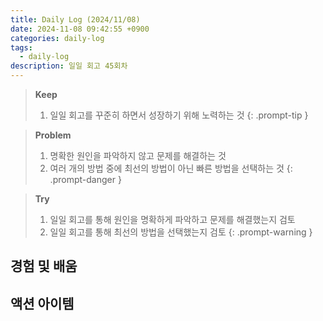```yaml
---
title: Daily Log (2024/11/08)
date: 2024-11-08 09:42:55 +0900
categories: daily-log
tags:
  - daily-log
description: 일일 회고 45회차
---
```

> **Keep**
> 1. 일일 회고를 꾸준히 하면서 성장하기 위해 노력하는 것
{: .prompt-tip }

> **Problem**
> 1. 명확한 원인을 파악하지 않고 문제를 해결하는 것
> 2. 여러 개의 방법 중에 최선의 방법이 아닌 빠른 방법을 선택하는 것
{: .prompt-danger }

> **Try**
> 1. 일일 회고를 통해 원인을 명확하게 파악하고 문제를 해결했는지 검토
> 2. 일일 회고를 통해 최선의 방법을 선택했는지 검토
{: .prompt-warning }


## 경험 및 배움



## 액션 아이템

